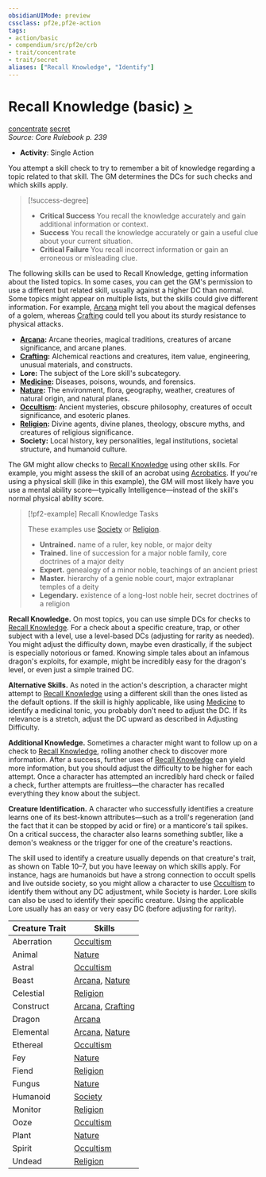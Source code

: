 ```yaml
---
obsidianUIMode: preview
cssclass: pf2e,pf2e-action
tags:
- action/basic
- compendium/src/pf2e/crb
- trait/concentrate
- trait/secret
aliases: ["Recall Knowledge", "Identify"]
---
```

# Recall Knowledge (basic) [>](rules/core-rulebook/chapter-9-playing-the-game.md#Actions "Single Action")
[concentrate](rules/traits/concentrate.md "Concentrate Action & Ability Trait")  [secret](rules/traits/secret.md "Secret General Trait")  
*Source: Core Rulebook p. 239*  


- **Activity**: Single Action

You attempt a skill check to try to remember a bit of knowledge regarding a topic related to that skill. The GM determines the DCs for such checks and which skills apply.

> [!success-degree] 
> - **Critical Success** You recall the knowledge accurately and gain additional information or context.
> - **Success** You recall the knowledge accurately or gain a useful clue about your current situation.
> - **Critical Failure** You recall incorrect information or gain an erroneous or misleading clue.

The following skills can be used to Recall Knowledge, getting information about the listed topics. In some cases, you can get the GM's permission to use a different but related skill, usually against a higher DC than normal. Some topics might appear on multiple lists, but the skills could give different information. For example, [Arcana](compendium/skills.md#Arcana) might tell you about the magical defenses of a golem, whereas [Crafting](compendium/skills.md#Crafting) could tell you about its sturdy resistance to physical attacks.

- **[Arcana](compendium/skills.md#Arcana):** Arcane theories, magical traditions, creatures of arcane significance, and arcane planes.
- **[Crafting](compendium/skills.md#Crafting):** Alchemical reactions and creatures, item value, engineering, unusual materials, and constructs.
- **Lore:** The subject of the Lore skill's subcategory.
- **[Medicine](compendium/skills.md#Medicine):** Diseases, poisons, wounds, and forensics.
- **[Nature](compendium/skills.md#Nature):** The environment, flora, geography, weather, creatures of natural origin, and natural planes.
- **[Occultism](compendium/skills.md#Occultism):** Ancient mysteries, obscure philosophy, creatures of occult significance, and esoteric planes.
- **[Religion](compendium/skills.md#Religion):** Divine agents, divine planes, theology, obscure myths, and creatures of religious significance.
- **Society:** Local history, key personalities, legal institutions, societal structure, and humanoid culture.

The GM might allow checks to [Recall Knowledge](rules/actions/recall-knowledge.md) using other skills. For example, you might assess the skill of an acrobat using [Acrobatics](compendium/skills.md#Acrobatics). If you're using a physical skill (like in this example), the GM will most likely have you use a mental ability score—typically Intelligence—instead of the skill's normal physical ability score.

> [!pf2-example] Recall Knowledge Tasks
> 
> These examples use [Society](compendium/skills.md#Society) or [Religion](compendium/skills.md#Religion).
> 
> - **Untrained.** name of a ruler, key noble, or major deity
> - **Trained.** line of succession for a major noble family, core doctrines of a major deity
> - **Expert.** genealogy of a minor noble, teachings of an ancient priest
> - **Master.** hierarchy of a genie noble court, major extraplanar temples of a deity
> - **Legendary.** existence of a long-lost noble heir, secret doctrines of a religion

**Recall Knowledge.** On most topics, you can use simple DCs for checks to [Recall Knowledge](rules/actions/recall-knowledge.md). For a check about a specific creature, trap, or other subject with a level, use a level-based DCs (adjusting for rarity as needed). You might adjust the difficulty down, maybe even drastically, if the subject is especially notorious or famed. Knowing simple tales about an infamous dragon's exploits, for example, might be incredibly easy for the dragon's level, or even just a simple trained DC.

**Alternative Skills.** As noted in the action's description, a character might attempt to [Recall Knowledge](rules/actions/recall-knowledge.md) using a different skill than the ones listed as the default options. If the skill is highly applicable, like using [Medicine](compendium/skills.md#Medicine) to identify a medicinal tonic, you probably don't need to adjust the DC. If its relevance is a stretch, adjust the DC upward as described in Adjusting Difficulty.

**Additional Knowledge.** Sometimes a character might want to follow up on a check to [Recall Knowledge](rules/actions/recall-knowledge.md), rolling another check to discover more information. After a success, further uses of [Recall Knowledge](rules/actions/recall-knowledge.md) can yield more information, but you should adjust the difficulty to be higher for each attempt. Once a character has attempted an incredibly hard check or failed a check, further attempts are fruitless—the character has recalled everything they know about the subject.

**Creature Identification.** A character who successfully identifies a creature learns one of its best-known attributes—such as a troll's regeneration (and the fact that it can be stopped by acid or fire) or a manticore's tail spikes. On a critical success, the character also learns something subtler, like a demon's weakness or the trigger for one of the creature's reactions.

The skill used to identify a creature usually depends on that creature's trait, as shown on Table 10–7, but you have leeway on which skills apply. For instance, hags are humanoids but have a strong connection to occult spells and live outside society, so you might allow a character to use [Occultism](compendium/skills.md#Occultism) to identify them without any DC adjustment, while Society is harder. Lore skills can also be used to identify their specific creature. Using the applicable Lore usually has an easy or very easy DC (before adjusting for rarity).

| Creature Trait | Skills |
|----------------|--------|
| Aberration | [Occultism](compendium/skills.md#Occultism) |
| Animal | [Nature](compendium/skills.md#Nature) |
| Astral | [Occultism](compendium/skills.md#Occultism) |
| Beast | [Arcana](compendium/skills.md#Arcana), [Nature](compendium/skills.md#Nature) |
| Celestial | [Religion](compendium/skills.md#Religion) |
| Construct | [Arcana](compendium/skills.md#Arcana), [Crafting](compendium/skills.md#Crafting) |
| Dragon | [Arcana](compendium/skills.md#Arcana) |
| Elemental | [Arcana](compendium/skills.md#Arcana), [Nature](compendium/skills.md#Nature) |
| Ethereal | [Occultism](compendium/skills.md#Occultism) |
| Fey | [Nature](compendium/skills.md#Nature) |
| Fiend | [Religion](compendium/skills.md#Religion) |
| Fungus | [Nature](compendium/skills.md#Nature) |
| Humanoid | [Society](compendium/skills.md#Society) |
| Monitor | [Religion](compendium/skills.md#Religion) |
| Ooze | [Occultism](compendium/skills.md#Occultism) |
| Plant | [Nature](compendium/skills.md#Nature) |
| Spirit | [Occultism](compendium/skills.md#Occultism) |
| Undead | [Religion](compendium/skills.md#Religion) |